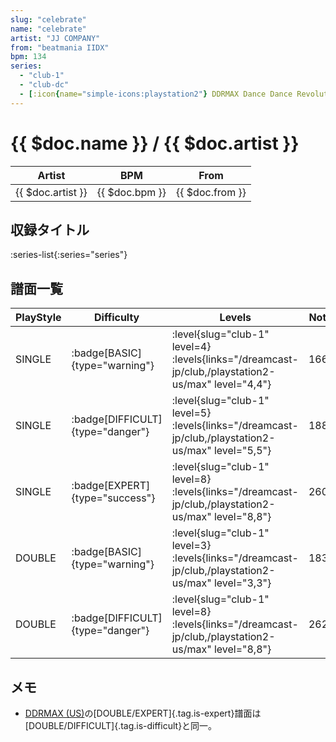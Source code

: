 ```yaml
---
slug: "celebrate"
name: "celebrate"
artist: "JJ COMPANY"
from: "beatmania IIDX"
bpm: 134
series:
  - "club-1"
  - "club-dc"
  - [:icon{name="simple-icons:playstation2"} DDRMAX Dance Dance Revolution :icon{name="flag:us-4x3"}](/playstation2-us/max)
---
```


# {{ $doc.name }} / {{ $doc.artist }}

|Artist|BPM|From|
|------|---|----|
|{{ $doc.artist }}|{{ $doc.bpm }}|{{ $doc.from }}|

## 収録タイトル

:series-list{:series="series"}

## 譜面一覧

|PlayStyle|Difficulty|Levels|Notes|Movie|
|---------|----------|------|-----|-----|
|SINGLE| :badge[BASIC]{type="warning"}|<div class="field is-grouped is-grouped-multiline"> :level{slug="club-1" level=4}  :levels{links="/dreamcast-jp/club,/playstation2-us/max" level="4,4"}</div>|166/0||
|SINGLE| :badge[DIFFICULT]{type="danger"}|<div class="field is-grouped is-grouped-multiline"> :level{slug="club-1" level=5}  :levels{links="/dreamcast-jp/club,/playstation2-us/max" level="5,5"}</div>|188/0||
|SINGLE| :badge[EXPERT]{type="success"}|<div class="field is-grouped is-grouped-multiline"> :level{slug="club-1" level=8}  :levels{links="/dreamcast-jp/club,/playstation2-us/max" level="8,8"}</div>|260/0||
|DOUBLE| :badge[BASIC]{type="warning"}|<div class="field is-grouped is-grouped-multiline"> :level{slug="club-1" level=3}  :levels{links="/dreamcast-jp/club,/playstation2-us/max" level="3,3"}</div>|183/0||
|DOUBLE| :badge[DIFFICULT]{type="danger"}|<div class="field is-grouped is-grouped-multiline"> :level{slug="club-1" level=8}  :levels{links="/dreamcast-jp/club,/playstation2-us/max" level="8,8"}</div>|262/0||

## メモ

- [DDRMAX (US)](/series/max-us)の[DOUBLE/EXPERT]{.tag.is-expert}譜面は[DOUBLE/DIFFICULT]{.tag.is-difficult}と同一。
